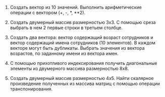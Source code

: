 1) Создать вектор из 10 значений. Выполнить арифметические операции с вектором (+, -, *, **2).

2) Создать двумерный массив размерностью 3х3. С помощью среза выбрать в нем 2 первые строки в третьем столбце.

3) Создать два вектора: вектор содержащий возраст сотрудников и вектор содержащий имена сотрудников (10 элементов). В каждом векторе могут быть дубликаты. Выбрать значения из вектора возрастов, по заданному имени из вектора имен.

4) С помощью прихотливого индексирования получить диагональные элементы из двумерного массива размерностью 8х8.

5) Создать двумерный массив размерностью 4х5. Найти скалярное произведение полученных из массива матриц с помощью операции транспонирования.